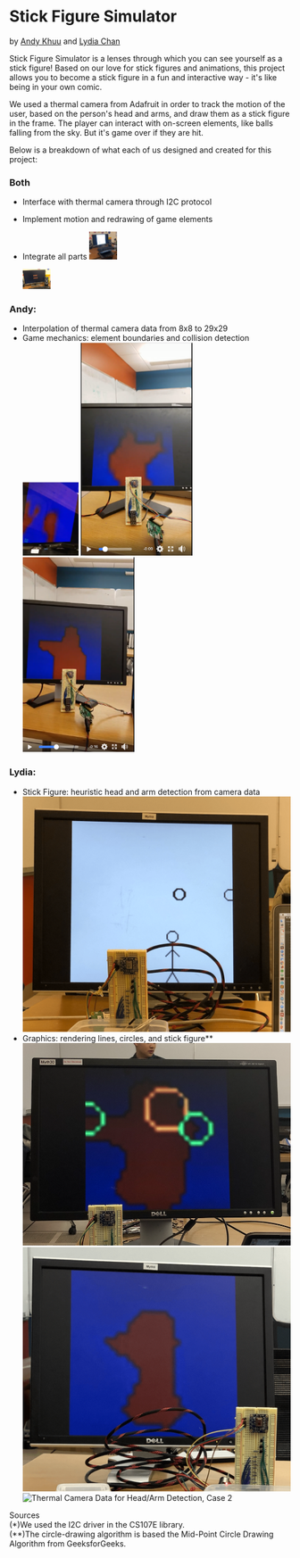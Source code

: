 # Stick Figure Simulator

by [Andy Khuu](https://github.com/AndyLKhuu) and [Lydia Chan](https://github.com/LydiaChan528)

Stick Figure Simulator is a lenses through which you can see yourself as a stick figure! Based on our love for
stick figures and animations, this project allows you to become a stick figure in a fun and interactive way - 
it's like being in your own comic. 

We used a thermal camera from Adafruit in order to track the motion of the user, based on the person's head and arms, 
and draw them as a stick figure in the frame. The player can interact with on-screen elements, like balls falling from the sky. 
But it's game over if they are hit.

Below is a breakdown of what each of us designed and created for this project:
### Both

- Interface with thermal camera through I2C protocol
- Implement motion and redrawing of game elements
- Integrate all parts
  <img src="https://github.com/LydiaChan528/stickFigureCamera/blob/master/images/gameInAction.png" width="50">
  
  <img src="https://github.com/LydiaChan528/stickFigureCamera/blob/master/images/gameOver.png" width="50">
  
 
### Andy: 
- Interpolation of thermal camera data from 8x8 to 29x29
- Game mechanics: element boundaries and collision detection
  <img src="https://github.com/LydiaChan528/stickFigureCamera/blob/master/images/No%20interpolation.PNG" width="100">
  <img src="https://github.com/LydiaChan528/stickFigureCamera/blob/master/images/15x15.PNG" width="200">
  <img src="https://github.com/LydiaChan528/stickFigureCamera/blob/master/images/29x29.PNG" width="200">

### Lydia: <br/>
- Stick Figure: heuristic head and arm detection from camera data <br/>
  ![Stick Figure](https://github.com/LydiaChan528/stickFigureCamera/blob/master/images/stickFigureRendering.png)
- Graphics: rendering lines, circles, and stick figure** <br/>
  ![Arm Detection](https://github.com/LydiaChan528/stickFigureCamera/blob/master/images/armDetection.png)
  ![Thermal Camera Data for Head/Arm Detection, Case 1](images/headArmDetection.png)
  ![Thermal Camera Data for Head/Arm Detection, Case 2](https://github.com/cs107e/AndyLKhuu-lchan528-project/blob/master/images/headArmDetection2.png)

Sources <br/>
(*)We used the I2C driver in the CS107E library.<br/>
(**)The circle-drawing algorithm is based the Mid-Point Circle Drawing Algorithm from GeeksforGeeks.<br/>

